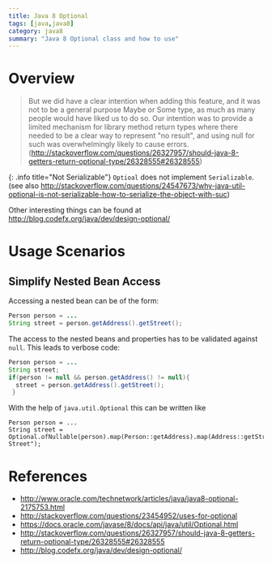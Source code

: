```yaml
---
title: Java 8 Optional
tags: [java,java8]
category: java8
summary: "Java 8 Optional class and how to use"
---
```


# Overview

> But we did have a clear intention when adding this feature, and it was not to be a general purpose Maybe or Some type, as much as many people would have liked us to do so. Our intention was to provide a limited mechanism for library method return types where there needed to be a clear way to represent "no result", and using null for such was overwhelmingly likely to cause errors.  
(<http://stackoverflow.com/questions/26327957/should-java-8-getters-return-optional-type/26328555#26328555>)

{: .info title="Not Serializable"}
`Optioal` does not implement `Serializable`. 
(see also <http://stackoverflow.com/questions/24547673/why-java-util-optional-is-not-serializable-how-to-serialize-the-object-with-suc>)

Other interesting things can be found at <http://blog.codefx.org/java/dev/design-optional/>

# Usage Scenarios

## Simplify Nested Bean Access

Accessing a nested bean can be of the form:

~~~java
Person person = ...
String street = person.getAddress().getStreet();
~~~

The access to the nested beans and properties has to be validated against `null`. This leads to verbose code:
 
~~~java
Person person = ...
String street;
if(person != null && person.getAddress() != null){
  street = person.getAddress().getStreet();
 }
~~~

With the help of `java.util.Optional` this can be written like

~~~
Person person = ...
String street = Optional.ofNullable(person).map(Person::getAddress).map(Address::getStreet).orElse("Default Street");
~~~

# References

* <http://www.oracle.com/technetwork/articles/java/java8-optional-2175753.html>
* <http://stackoverflow.com/questions/23454952/uses-for-optional>
* <https://docs.oracle.com/javase/8/docs/api/java/util/Optional.html>
* <http://stackoverflow.com/questions/26327957/should-java-8-getters-return-optional-type/26328555#26328555>
* <http://blog.codefx.org/java/dev/design-optional/>